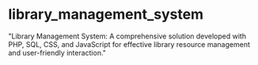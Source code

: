 # library_management_system
"Library Management System: A comprehensive solution developed with PHP, SQL, CSS, and JavaScript for effective library resource management and user-friendly interaction."
